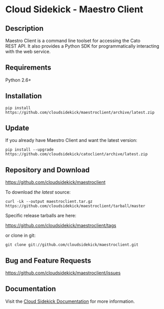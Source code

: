 # Cloud Sidekick - Maestro Client

## Description

Maestro Client is a command line toolset for accessing the Cato  
REST API. It also provides a Python SDK for programmatically 
interacting with the web service.

## Requirements

Python 2.6+ 

## Installation

```
pip install https://github.com/cloudsidekick/maestroclient/archive/latest.zip
```
## Update

If you already have Maestro Client and want the latest version:

```
pip install --upgrade https://github.com/cloudsidekick/catoclient/archive/latest.zip
```

## Repository and Download

https://github.com/cloudsidekick/maestroclient

To download _the latest_ source:

```
curl -Lk --output maestroclient.tar.gz https://github.com/cloudsidekick/maestroclient/tarball/master
```

Specific release tarballs are here:

https://github.com/cloudsidekick/maestroclient/tags

or clone in git:

```
git clone git://github.com/cloudsidekick/maestroclient.git
```

## Bug and Feature Requests

https://github.com/cloudsidekick/maestroclient/issues

## Documentation

Visit the [Cloud Sidekick Documentation](http://docs.cloudsidekick.com/docs/cato/restapi/cato-client.html) for more information.
